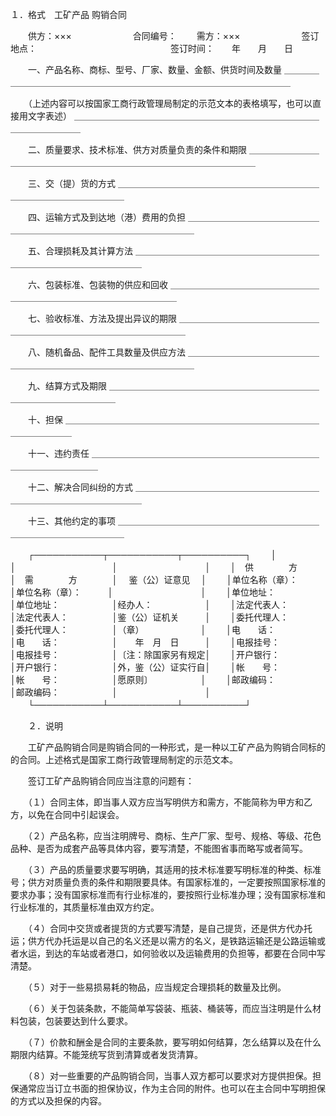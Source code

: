 
 


１．格式　工矿产品
购销合同
 

　　供方：×××　　　　　　　合同编号： 
　　需方：×××　　　　　　　签订地点： 
　　　　　　　　　　　　　　　签订时间：　　年　　月　　日 

　　一、产品名称、商标、型号、厂家、数量、金额、供货时间及数量 ＿＿＿＿＿＿＿＿＿＿＿＿＿＿＿＿＿＿＿＿＿＿＿＿＿＿＿＿＿＿＿＿＿＿＿＿
 
　　（上述内容可以按国家工商行政管理局制定的示范文本的表格填写，也可以直 接用文字表述） 
＿＿＿＿＿＿＿＿＿＿＿＿＿＿＿＿＿＿＿＿＿＿＿＿＿＿＿＿＿＿＿＿＿＿＿＿ 

　　二、质量要求、技术标准、供方对质量负责的条件和期限 
＿＿＿＿＿＿＿＿＿＿＿＿＿＿＿＿＿＿＿＿＿＿＿＿＿＿＿＿＿＿＿＿＿＿＿＿ 

　　三、交（提）货的方式 
＿＿＿＿＿＿＿＿＿＿＿＿＿＿＿＿＿＿＿＿＿＿＿＿＿＿＿＿＿＿＿＿＿＿＿＿ 

　　四、运输方式及到达地（港）费用的负担 
＿＿＿＿＿＿＿＿＿＿＿＿＿＿＿＿＿＿＿＿＿＿＿＿＿＿＿＿＿＿＿＿＿＿＿＿ 

　　五、合理损耗及其计算方法 
＿＿＿＿＿＿＿＿＿＿＿＿＿＿＿＿＿＿＿＿＿＿＿＿＿＿＿＿＿＿＿＿＿＿＿＿ 

　　六、包装标准、包装物的供应和回收 
＿＿＿＿＿＿＿＿＿＿＿＿＿＿＿＿＿＿＿＿＿＿＿＿＿＿＿＿＿＿＿＿＿＿＿＿ 

　　七、验收标准、方法及提出异议的期限 
＿＿＿＿＿＿＿＿＿＿＿＿＿＿＿＿＿＿＿＿＿＿＿＿＿＿＿＿＿＿＿＿＿＿＿＿ 

　　八、随机备品、配件工具数量及供应方法 
＿＿＿＿＿＿＿＿＿＿＿＿＿＿＿＿＿＿＿＿＿＿＿＿＿＿＿＿＿＿＿＿＿＿＿＿ 

　　九、结算方式及期限 
＿＿＿＿＿＿＿＿＿＿＿＿＿＿＿＿＿＿＿＿＿＿＿＿＿＿＿＿＿＿＿＿＿＿＿＿ 

　　十、担保 
＿＿＿＿＿＿＿＿＿＿＿＿＿＿＿＿＿＿＿＿＿＿＿＿＿＿＿＿＿＿＿＿＿＿＿＿ 

　　十一、违约责任 
＿＿＿＿＿＿＿＿＿＿＿＿＿＿＿＿＿＿＿＿＿＿＿＿＿＿＿＿＿＿＿＿＿＿＿＿ 

　　十二、解决合同纠纷的方式 
＿＿＿＿＿＿＿＿＿＿＿＿＿＿＿＿＿＿＿＿＿＿＿＿＿＿＿＿＿＿＿＿＿＿＿＿ 

　　十三、其他约定的事项 
＿＿＿＿＿＿＿＿＿＿＿＿＿＿＿＿＿＿＿＿＿＿＿＿＿＿＿＿＿＿＿＿＿＿＿＿ 

　　┌───────────┬───────────┬──────────┐ 
　　│　　　　　　　　　　　│　　　　　　　　　　　│　　　　　　　　　　│ 
　　│　供　　　　方　　　　│　需　　　　方　　　　│　 鉴（公）证意见　 │ 
　　│单位名称（章）：　　　│单位名称（章）：　　　│　　　　　　　　　　│ 
　　│单位地址：　　　　　　│单位地址：　　　　　　│经办人：　　　　　　│ 
　　│法定代表人：　　　　　│法定代表人：　　　　　│鉴（公）证机关　　　│ 
　　│委托代理人：　　　　　│委托代理人：　　　　　│（章）　　　　　　　│ 
　　│电　　话：　　　　　　│电　　话：　　　　　　│　　年　月　日　　　│ 
　　│电报挂号：　　　　　　│电报挂号：　　　　　　│〔注：除国家另有规定│ 
　　│开户银行：　　　　　　│开户银行：　　　　　　│外，鉴（公）证实行自│ 
　　│帐　　号：　　　　　　│帐　　号：　　　　　　│愿原则〕　　　　　　│ 
　　│邮政编码：　　　　　　│邮政编码：　　　　　　│　　　　　　　　　　│ 
　　└───────────┴───────────┴──────────┘ 

　　２．说明 

　　工矿产品购销合同是购销合同的一种形式，是一种以工矿产品为购销合同标的 的合同。上述格式是国家工商行政管理局制定的示范文本。 

　　签订工矿产品购销合同应当注意的问题有： 

　　（１）合同主体，即当事人双方应当写明供方和需方，不能简称为甲方和乙方，以免在合同中引起误会。 

　　（２）产品名称，应当注明牌号、商标、生产厂家、型号、规格、等级、花色品种、是否为成套产品等具体内容，要写清楚，不能图省事而略写或者简写。 

　　（３）产品的质量要求要写明确，其适用的技术标准要写明标准的种类、标准号；供方对质量负责的条件和期限要具体。有国家标准的，一定要按照国家标准的要求办事；没有国家标准而有行业标准的，要按照行业标准办理；没有国家标准和行业标准的，其质量标准由双方约定。 

　　（４）合同中交货或者提货的方式要写清楚，是自己提货，还是供方代办托运；供方代办托运是以自己的名义还是以需方的名义，是铁路运输还是公路运输或者水运，到达的车站或者港口，如何验收以及运输费用的负担等，都要在合同中写清楚。 

　　（５）对于一些易损易耗的物品，应当规定合理损耗的数量及比例。 

　　（６）关于包装条款，不能简单写袋装、瓶装、桶装等，而应当注明是什么材料包装，包装要达到什么要求。 

　　（７）价款和酬金是合同的主要条款，要写明如何结算，怎么结算以及在什么期限内结算。不能笼统写货到清算或者发货清算。 

　　（８）对一些重要的产品购销合同，当事人双方都可以要求对方提供担保。担
保通常应当订立书面的担保协议，作为主合同的附件。也可以在主合同中写明担保的方式以及担保的内容。 
 


 

 
 
 
 
 
  


  
 

  


  


  
 
 
 
 

